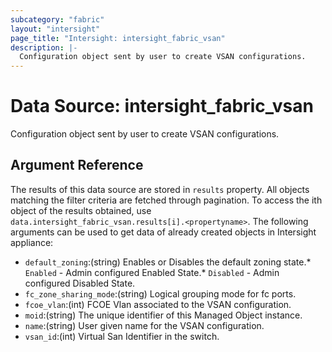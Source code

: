 ```yaml
---
subcategory: "fabric"
layout: "intersight"
page_title: "Intersight: intersight_fabric_vsan"
description: |-
  Configuration object sent by user to create VSAN configurations.
---
```


# Data Source: intersight_fabric_vsan
Configuration object sent by user to create VSAN configurations.
## Argument Reference
The results of this data source are stored in `results` property.
All objects matching the filter criteria are fetched through pagination.
To access the ith object of the results obtained, use `data.intersight_fabric_vsan.results[i].<propertyname>`.
The following arguments can be used to get data of already created objects in Intersight appliance:
* `default_zoning`:(string) Enables or Disables the default zoning state.* `Enabled` - Admin configured Enabled State.* `Disabled` - Admin configured Disabled State. 
* `fc_zone_sharing_mode`:(string) Logical grouping mode for fc ports. 
* `fcoe_vlan`:(int) FCOE Vlan associated to the VSAN configuration. 
* `moid`:(string) The unique identifier of this Managed Object instance. 
* `name`:(string) User given name for the VSAN configuration. 
* `vsan_id`:(int) Virtual San Identifier in the switch. 
 